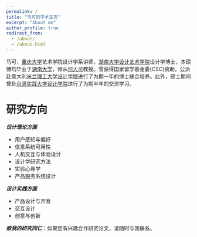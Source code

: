 ```yaml
---
permalink: /
title: "马可的学术主页"
excerpt: "About me"
author_profile: true
redirect_from: 
  - /about/
  - /about.html
---
```



马可，[重庆大学](https://www.cqu.edu.cn/)艺术学院设计学系讲师，[湖南大学设计艺术学院](http://design.hnu.edu.cn/)设计学博士，本硕博均毕业于[湖南大学](http://www.hnu.edu.cn/)，师从[何人可](http://design.hnu.edu.cn/info/1023/2729.htm)教授。曾获得国家留学基金委(CSC)资助，公派赴意大利[米兰理工大学设计学院](http://www.dipartimentodesign.polimi.it/en/)进行了为期一年的博士联合培养。此外，硕士期间曾赴[台湾实践大学设计学院](http://www.scdesign.usc.edu.tw/)进行了为期半年的交流学习。


研究方向
======

***设计理论方面***

* 用户感知与偏好
* 信息系统可用性
* 人机交互与体验设计
* 设计学研究方法
* 实验心理学
* 产品服务系统设计


***设计实践方面***

* 产品设计与开发
* 交互设计
* 创意与创新


***致我的研究同仁***：如果您有兴趣合作研究论文，请随时与我联系。

